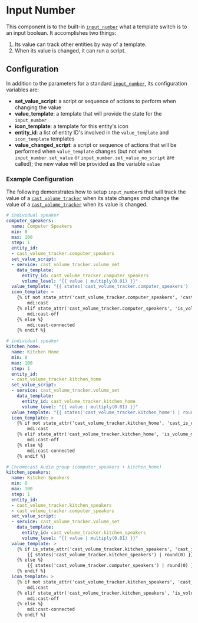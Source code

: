 # Input Number

This component is to the built-in [`input_number`](https://www.home-assistant.io/components/input_number/) what a template switch is to an input boolean.  It accomplishes two things:

1. Its value can track other entities by way of a template.
2. When its value is changed, it can run a script.


## Configuration

In addition to the parameters for a standard [`input_number`](https://www.home-assistant.io/components/input_number/), its configuration variables are:

* **set_value_script**: a script or sequence of actions to perform when changing the value
* **value_template**: a template that will provide the state for the `input_number`
* **icon_template**: a template for this entity's icon
* **entity_id**: a list of entity ID's involved in the `value_template` and `icon_template` templates
* **value_changed_script**: a script or sequence of actions that will be performed when `value_template` changes (but not when `input_number.set_value` or `input_number.set_value_no_script` are called); the new value will be provided as the variable `value`


### Example Configuration

The following demonstrates how to setup `input_number`s that will track the value of a [`cast_volume_tracker`](https://github.com/JeffLIrion/ha-cast_volume_tracker) when its state changes *and* change the value of a [`cast_volume_tracker`](https://github.com/JeffLIrion/ha-cast_volume_tracker) when its value is changed.

```yaml
# individual speaker
computer_speakers:
  name: Computer Speakers
  min: 0
  max: 100
  step: 1
  entity_id:
  - cast_volume_tracker.computer_speakers
  set_value_script:
  - service: cast_volume_tracker.volume_set
    data_template:
      entity_id: cast_volume_tracker.computer_speakers
      volume_level: "{{ value | multiply(0.01) }}"
  value_template: "{{ states('cast_volume_tracker.computer_speakers') | round(0) }}"
  icon_template: >
    {% if not state_attr('cast_volume_tracker.computer_speakers', 'cast_is_on') %}
        mdi:cast
    {% elif state_attr('cast_volume_tracker.computer_speakers', 'is_volume_muted') %}
        mdi:cast-off
    {% else %}
        mdi:cast-connected
    {% endif %}

# individual speaker
kitchen_home:
  name: Kitchen Home
  min: 0
  max: 100
  step: 1
  entity_id:
  - cast_volume_tracker.kitchen_home
  set_value_script:
  - service: cast_volume_tracker.volume_set
    data_template:
      entity_id: cast_volume_tracker.kitchen_home
      volume_level: "{{ value | multiply(0.01) }}"
  value_template: "{{ states('cast_volume_tracker.kitchen_home') | round(0) }}"
  icon_template: >
    {% if not state_attr('cast_volume_tracker.kitchen_home', 'cast_is_on') %}
        mdi:cast
    {% elif state_attr('cast_volume_tracker.kitchen_home', 'is_volume_muted') %}
        mdi:cast-off
    {% else %}
        mdi:cast-connected
    {% endif %}

# Chromecast Audio group (computer_speakers + kitchen_home)
kitchen_speakers:
  name: Kitchen Speakers
  min: 0
  max: 100
  step: 1
  entity_id:
  - cast_volume_tracker.kitchen_speakers
  - cast_volume_tracker.computer_speakers
  set_value_script:
  - service: cast_volume_tracker.volume_set
    data_template:
      entity_id: cast_volume_tracker.kitchen_speakers
      volume_level: "{{ value | multiply(0.01) }}"
  value_template: >
    {% if is_state_attr('cast_volume_tracker.kitchen_speakers', 'cast_is_on', 'true') %}
        {{ states('cast_volume_tracker.kitchen_speakers') | round(0) }}
    {% else %}
        {{ states('cast_volume_tracker.computer_speakers') | round(0) }}
    {% endif %}
  icon_template: >
    {% if not state_attr('cast_volume_tracker.kitchen_speakers', 'cast_is_on') %}
        mdi:cast
    {% elif state_attr('cast_volume_tracker.kitchen_speakers', 'is_volume_muted') %}
        mdi:cast-off
    {% else %}
        mdi:cast-connected
    {% endif %}
```
